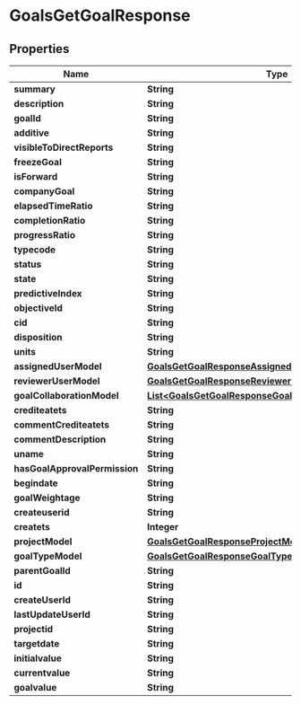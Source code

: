

# GoalsGetGoalResponse


## Properties

| Name | Type | Description | Notes |
|------------ | ------------- | ------------- | -------------|
|**summary** | **String** |  |  [optional] |
|**description** | **String** |  |  [optional] |
|**goalId** | **String** |  |  [optional] |
|**additive** | **String** |  |  [optional] |
|**visibleToDirectReports** | **String** |  |  [optional] |
|**freezeGoal** | **String** |  |  [optional] |
|**isForward** | **String** |  |  [optional] |
|**companyGoal** | **String** |  |  [optional] |
|**elapsedTimeRatio** | **String** |  |  [optional] |
|**completionRatio** | **String** |  |  [optional] |
|**progressRatio** | **String** |  |  [optional] |
|**typecode** | **String** |  |  [optional] |
|**status** | **String** |  |  [optional] |
|**state** | **String** |  |  [optional] |
|**predictiveIndex** | **String** |  |  [optional] |
|**objectiveId** | **String** |  |  [optional] |
|**cid** | **String** |  |  [optional] |
|**disposition** | **String** |  |  [optional] |
|**units** | **String** |  |  [optional] |
|**assignedUserModel** | [**GoalsGetGoalResponseAssignedUserModel**](GoalsGetGoalResponseAssignedUserModel.md) |  |  [optional] |
|**reviewerUserModel** | [**GoalsGetGoalResponseReviewerUserModel**](GoalsGetGoalResponseReviewerUserModel.md) |  |  [optional] |
|**goalCollaborationModel** | [**List&lt;GoalsGetGoalResponseGoalCollaborationModelInner&gt;**](GoalsGetGoalResponseGoalCollaborationModelInner.md) |  |  [optional] |
|**crediteatets** | **String** |  |  [optional] |
|**commentCrediteatets** | **String** |  |  [optional] |
|**commentDescription** | **String** |  |  [optional] |
|**uname** | **String** |  |  [optional] |
|**hasGoalApprovalPermission** | **String** |  |  [optional] |
|**begindate** | **String** |  |  [optional] |
|**goalWeightage** | **String** |  |  [optional] |
|**createuserid** | **String** |  |  [optional] |
|**createts** | **Integer** |  |  [optional] |
|**projectModel** | [**GoalsGetGoalResponseProjectModel**](GoalsGetGoalResponseProjectModel.md) |  |  [optional] |
|**goalTypeModel** | [**GoalsGetGoalResponseGoalTypeModel**](GoalsGetGoalResponseGoalTypeModel.md) |  |  [optional] |
|**parentGoalId** | **String** |  |  [optional] |
|**id** | **String** |  |  [optional] |
|**createUserId** | **String** |  |  [optional] |
|**lastUpdateUserId** | **String** |  |  [optional] |
|**projectid** | **String** |  |  [optional] |
|**targetdate** | **String** |  |  [optional] |
|**initialvalue** | **String** |  |  [optional] |
|**currentvalue** | **String** |  |  [optional] |
|**goalvalue** | **String** |  |  [optional] |




